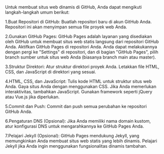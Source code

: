 Untuk membuat situs web dinamis di GitHub, Anda dapat mengikuti langkah-langkah umum berikut:

1.Buat Repositori di GitHub:
Buatlah repositori baru di akun GitHub Anda. Repositori ini akan menyimpan semua file proyek web Anda.

2.Gunakan GitHub Pages:
GitHub Pages adalah layanan yang disediakan oleh GitHub untuk membuat situs web statis langsung dari repositori GitHub Anda. Aktifkan GitHub Pages di repositori Anda. Anda dapat melakukannya dengan pergi ke "Settings" di repositori, dan di bagian "GitHub Pages", pilih branch sumber untuk situs web Anda (biasanya branch main atau master).

3.Struktur Direktori:
Atur struktur direktori proyek Anda. Letakkan file HTML, CSS, dan JavaScript di direktori yang sesuai.

4.HTML, CSS, dan JavaScript:
Tulis kode HTML untuk struktur situs web Anda. Gaya situs Anda dengan menggunakan CSS. Jika Anda memerlukan interaktivitas, tambahkan JavaScript. Gunakan framework seperti jQuery atau Vue.js jika diperlukan.

5.Commit dan Push:
Commit dan push semua perubahan ke repositori GitHub Anda.

6.Pengaturan DNS (Opsional):
Jika Anda memiliki nama domain kustom, atur konfigurasi DNS untuk mengarahkannya ke GitHub Pages Anda.

7.Pelajari Jekyll (Opsional):
GitHub Pages mendukung Jekyll, yang memungkinkan Anda membuat situs web statis yang lebih dinamis. Pelajari Jekyll jika Anda ingin menggunakan fungsionalitas dinamis tambahan.
